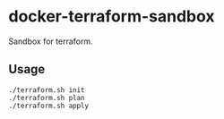 # docker-terraform-sandbox

Sandbox for terraform.

## Usage

``` shell
./terraform.sh init
./terraform.sh plan
./terraform.sh apply
```
